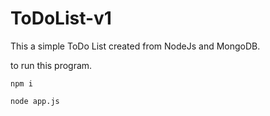 # ToDoList-v1
This a simple ToDo List created from NodeJs and MongoDB.

to run this program.

```npm i```


```node app.js```
